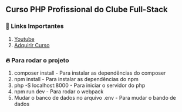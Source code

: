 ## Curso PHP Profissional do Clube Full-Stack

### 🚀 Links Importantes

1. [Youtube](https://www.youtube.com/c/AlexandreCardoso)
2. [Adquirir Curso](https://bit.ly/php-profissional-clube-fullstack)

### 🔥 Para rodar o projeto

1. composer install - Para instalar as dependências do composer
2. npm install - Para instalar as dependências do npm
3. php -S localhost:8000 - Para iniciar o servidor do php
4. npm run dev - Para rodar o webpack
5. Mudar o banco de dados no arquivo .env - Para mudar o bando de dados
